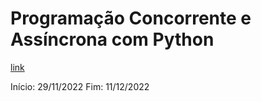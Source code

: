 # Programação Concorrente e Assíncrona com Python

[link](https://www.udemy.com/course/programacao-concorrente-e-assincrona-com-python)

Início: 29/11/2022
Fim: 11/12/2022